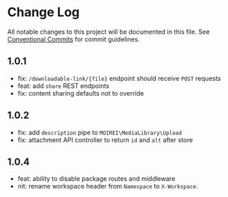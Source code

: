 # Change Log

All notable changes to this project will be documented in this file.
See [Conventional Commits](https://conventionalcommits.org) for commit guidelines.

## 1.0.1
- fix: `/downloadable-link/{file}` endpoint should receive `POST` requests
- feat: add `share` REST endpoints
- fix: content sharing defaults not to override

## 1.0.2
- fix: add `description` pipe to `MOIREI\MediaLibrary\Upload`
- fix: attachment API controller to return `id` and `alt` after store

## 1.0.4
- feat: ability to disable package routes and middleware
- nit: rename workspace header from `Namespace` to `X-Workspace`.
